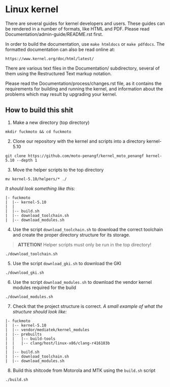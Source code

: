 Linux kernel
============

There are several guides for kernel developers and users. These guides can
be rendered in a number of formats, like HTML and PDF. Please read
Documentation/admin-guide/README.rst first.

In order to build the documentation, use ``make htmldocs`` or
``make pdfdocs``.  The formatted documentation can also be read online at:

    https://www.kernel.org/doc/html/latest/

There are various text files in the Documentation/ subdirectory,
several of them using the Restructured Text markup notation.

Please read the Documentation/process/changes.rst file, as it contains the
requirements for building and running the kernel, and information about
the problems which may result by upgrading your kernel.

## How to build this shit

1. Make a new directory (top directory)
```shell
mkdir fuckmoto && cd fuckmoto
```
2. Clone our repository with the kernel and scripts into a directory kernel-5.10
```shell
git clone https://github.com/moto-penangf/kernel_moto_penangf kernel-5.10 --depth 1
```
3. Move the helper scripts to the top directory
```shell
mv kernel-5.10/helpers/* ./
```

*It should look something like this:*
```
|- fuckmoto
|  |-- kernel-5.10
|  |
|  |-- build.sh
|  |-- download_toolchain.sh
|  |-- download_modules.sh
```

4. Use the script `download_toolchain.sh` to download the correct toolchain and create the proper directory structure for its storage.

> **ATTETION!** Helper scripts must only be run in the top directory!

```shell
./download_toolchain.sh
```

5. Use the script `download_gki.sh` to download the GKI
```shell
./download_gki.sh
```

6. Use the script `download_modules.sh` to download the vendor kernel modules required for the build

```shell
./download_modules.sh
```
7. Check that the project structure is correct.
*A small example of what the structure should look like:*
```
|- fuckmoto
|  |-- kernel-5.10
|  |-- vendor/mediatek/kernel_modules
|  |-- prebuilts
|  |   |-- build-tools
|  |   |-- clang/host/linux-x86/clang-r416183b
|  |
|  |-- build.sh
|  |-- download_toolchain.sh
|  |-- download_modules.sh
```
8. Build this shitcode from Motorola and MTK using the `build.sh` script
```shell
./build.sh
```
